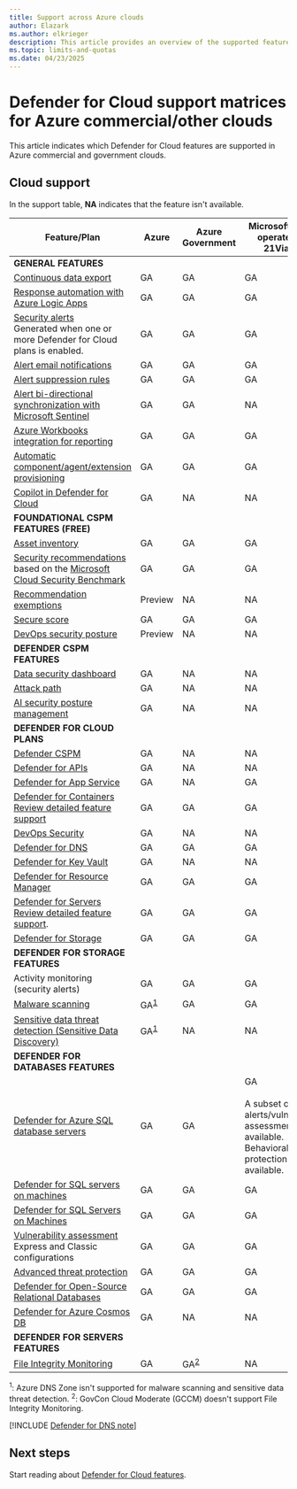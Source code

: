 ```yaml
---
title: Support across Azure clouds
author: Elazark
ms.author: elkrieger
description: This article provides an overview of the supported features and plans for Defender for Cloud in Azure commercial cloud and government clouds.
ms.topic: limits-and-quotas
ms.date: 04/23/2025
---
```


# Defender for Cloud support matrices for Azure commercial/other clouds

This article indicates which Defender for Cloud features are supported in Azure commercial and government clouds.

## Cloud support

In the support table, **NA** indicates that the feature isn't available.

|**Feature/Plan** | **Azure** | **Azure Government** | **Microsoft Azure operated by 21Vianet**|
|--- | --- | --- | --- |
|**GENERAL FEATURES** | | ||
|[Continuous data export](continuous-export.md) | GA | GA | GA|
|[Response automation with Azure Logic Apps](./workflow-automation.yml) | GA | GA | GA|
|[Security alerts](alerts-overview.md)<br/> Generated when one or more Defender for Cloud plans is enabled. | GA | GA | GA|
|[Alert email notifications](configure-email-notifications.md) | GA | GA | GA|
|[Alert suppression rules](alerts-suppression-rules.md) | GA | GA | GA|
|[Alert bi-directional synchronization with Microsoft Sentinel](/azure/sentinel/connect-azure-security-center) | GA | GA | NA|
|[Azure Workbooks integration for reporting](custom-dashboards-azure-workbooks.md) | GA | GA | GA|
|[Automatic component/agent/extension provisioning](monitoring-components.md) | GA | GA | GA|
|[Copilot in Defender for Cloud](copilot-security-in-defender-for-cloud.md) | GA | NA | NA |
|**FOUNDATIONAL CSPM FEATURES (FREE)** | | ||
|[Asset inventory](asset-inventory.md) | GA | GA | GA|
|[Security recommendations](security-policy-concept.md) based on the [Microsoft Cloud Security Benchmark](concept-regulatory-compliance.md)  | GA | GA | GA|
|[Recommendation exemptions](exempt-resource.md) | Preview | NA | NA|
|[Secure score](secure-score-security-controls.md) | GA | GA | GA|
|[DevOps security posture](concept-devops-environment-posture-management-overview.md) | Preview | NA | NA|
| **DEFENDER CSPM FEATURES** | | | |
| [Data security dashboard](data-aware-security-dashboard-overview.md) | GA | NA | NA |
| [Attack path](concept-attack-path.md) | GA | NA | NA |
| [AI security posture management](ai-security-posture.md) | GA | NA | NA |
|**DEFENDER FOR CLOUD PLANS** | | ||
|[Defender CSPM](concept-cloud-security-posture-management.md)| GA | NA | NA|
|[Defender for APIs](defender-for-apis-introduction.md) | GA | NA | NA|
|[Defender for App Service](defender-for-app-service-introduction.md) | GA | NA | GA |
|[Defender for Containers](defender-for-containers-introduction.md)<br/>[Review detailed feature support](support-matrix-defender-for-containers.md) | GA | GA | GA|
|[DevOps Security](defender-for-devops-introduction.md) | GA | NA | NA|
|[Defender for DNS](defender-for-dns-introduction.md) | GA | GA | GA|
|[Defender for Key Vault](defender-for-key-vault-introduction.md) | GA | NA | NA|
|[Defender for Resource Manager](defender-for-resource-manager-introduction.md) | GA | GA | GA|
|[Defender for Servers](plan-defender-for-servers.md)<br/>[Review detailed feature support](support-matrix-defender-for-servers.md). | GA | GA | GA|
|[Defender for Storage](defender-for-storage-introduction.md) | GA | GA | GA|
| **DEFENDER FOR STORAGE FEATURES** | | | |
| Activity monitoring (security alerts) | GA | GA| GA|
| [Malware scanning](defender-for-storage-malware-scan.md) | GA<sup>[1](#footnote1)</sup> | GA | GA |
| [Sensitive data threat detection (Sensitive Data Discovery)](defender-for-storage-data-sensitivity.md) | GA<sup>[1](#footnote1)</sup> | NA | NA |
| **DEFENDER FOR DATABASES FEATURES** | | | |
| [Defender for Azure SQL database servers](defender-for-sql-introduction.md) | GA | GA | GA<br/><br/>A subset of alerts/vulnerability assessments is available.<br/>Behavioral threat protection isn't available.|
| [Defender for SQL servers on machines](defender-for-sql-servers-introduction.md) | GA | GA | GA |
| [Defender for SQL Servers on Machines](defender-for-sql-introduction.md) | GA | GA | GA |
| [Vulnerability assessment](sql-azure-vulnerability-assessment-overview.md) Express and Classic configurations | GA | GA | GA |
| [Advanced threat protection](/azure/azure-sql/database/threat-detection-overview?view=azuresql&preserve-view=true) | GA | GA | GA |
| [Defender for Open-Source Relational Databases](defender-for-databases-introduction.md) | GA | GA | GA |
| [Defender for Azure Cosmos DB](concept-defender-for-cosmos.md) | GA | NA | NA|
| **DEFENDER FOR SERVERS FEATURES** | | | |
| [File Integrity Monitoring](/azure/defender-for-cloud/file-integrity-monitoring-overview) | GA | GA<sup>[2](#footnote2)</sup> |  NA |

<sup><a name="footnote1"></a>1</sup>: Azure DNS Zone isn't supported for malware scanning and sensitive data threat detection.
<sup><a name="footnote2"></a>2</sup>: GovCon Cloud Moderate (GCCM) doesn't support File Integrity Monitoring.



[!INCLUDE [Defender for DNS note](./includes/defender-for-dns-note.md)]

## Next steps

Start reading about [Defender for Cloud features](defender-for-cloud-introduction.md).
